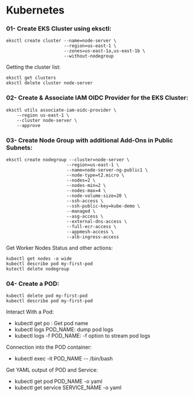 # Kubernetes



### 01- Create EKS Cluster using eksctl:

```
eksctl create cluster --name=node-server \
                      --region=us-east-1 \
                      --zones=us-east-1a,us-east-1b \
                      --without-nodegroup 
```
Getting the cluster list:

```
eksctl get clusters
eksctl delete cluster node-server
```

### 02- Create & Associate IAM OIDC Provider for the EKS Cluster:

```
eksctl utils associate-iam-oidc-provider \
    --region us-east-1 \
    --cluster node-server \
    --approve
```

### 03- Create Node Group with additional Add-Ons in Public Subnets:

```
eksctl create nodegroup --cluster=node-server \
                       --region=us-east-1 \
                       --name=node-server-ng-public1 \
                       --node-type=t2.micro \
                       --nodes=2 \
                       --nodes-min=2 \
                       --nodes-max=4 \
                       --node-volume-size=20 \
                       --ssh-access \
                       --ssh-public-key=kube-demo \
                       --managed \
                       --asg-access \
                       --external-dns-access \
                       --full-ecr-access \
                       --appmesh-access \
                       --alb-ingress-access 
```
Get Worker Nodes Status and other actions:

```
kubectl get nodes -o wide
kubectl describe pod my-first-pod 
kutectl delete nodegroup 

```

### 04- Create a POD:

```
kubectl delete pod my-first-pod
kubectl describe pod my-first-pod 
```




Interact With a Pod:

- kubectl get po : Get pod name
- kubectl logs POD_NAME: dump pod logs
- kubectl logs -f POD_NAME: -f option to stream pod logs
  
Connection into the POD container:

- kubectl exec -it POD_NAME -- /bin/bash

Get YAML output of POD and Service:

- kubectl get pod POD_NAME -o yaml
- kubectl get service SERVICE_NAME -o yaml
